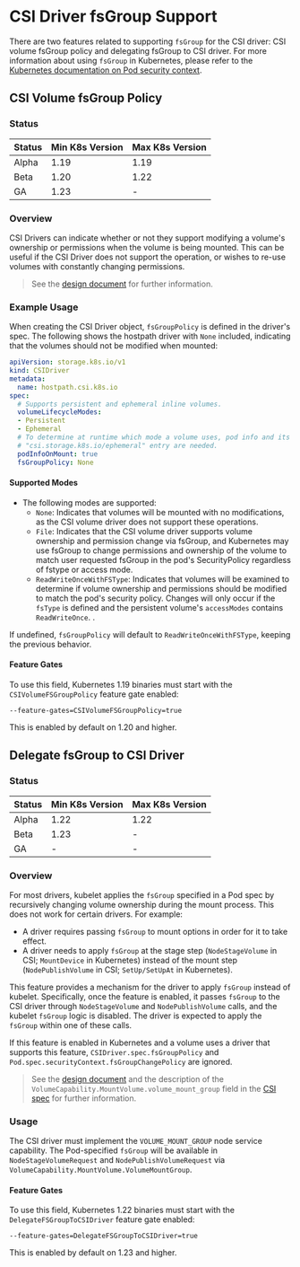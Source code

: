 # CSI Driver fsGroup Support

There are two features related to supporting `fsGroup` for the CSI driver: CSI volume fsGroup policy and delegating fsGroup to CSI driver. For more information about using `fsGroup` in Kubernetes, please refer to the [Kubernetes documentation on Pod security context](https://kubernetes.io/docs/tasks/configure-pod-container/security-context/).

## CSI Volume fsGroup Policy

### Status

Status | Min K8s Version | Max K8s Version 
--|--|--
Alpha | 1.19 | 1.19
Beta | 1.20 | 1.22
GA | 1.23 | -

### Overview

CSI Drivers can indicate whether or not they support modifying a volume's ownership or permissions when the volume is being mounted. This can be useful if the CSI Driver does not support the operation, or wishes to re-use volumes with constantly changing permissions.

> See the [design document](https://github.com/kubernetes/enhancements/tree/master/keps/sig-storage/1682-csi-driver-skip-permission) for further information.

### Example Usage
When creating the CSI Driver object, `fsGroupPolicy` is defined in the driver's spec. The following shows the hostpath driver with `None` included, indicating that the volumes should not be modified when mounted:

```yaml
apiVersion: storage.k8s.io/v1
kind: CSIDriver
metadata:
  name: hostpath.csi.k8s.io
spec:
  # Supports persistent and ephemeral inline volumes.
  volumeLifecycleModes:
  - Persistent
  - Ephemeral
  # To determine at runtime which mode a volume uses, pod info and its
  # "csi.storage.k8s.io/ephemeral" entry are needed.
  podInfoOnMount: true
  fsGroupPolicy: None
```

#### Supported Modes

  * The following modes are supported:
    * `None`: Indicates that volumes will be mounted with no modifications, as the CSI volume driver does not support these operations.
    * `File`: Indicates that the CSI volume driver supports volume ownership and permission change via fsGroup, and Kubernetes may use fsGroup to change permissions and ownership of the volume to match user requested fsGroup in the pod's SecurityPolicy regardless of fstype or access mode.
    * `ReadWriteOnceWithFSType`: Indicates that volumes will be examined to determine if volume ownership and permissions should be modified to match the pod's security policy. 
      Changes will only occur if the `fsType` is defined and the persistent volume's `accessModes` contains `ReadWriteOnce`. .

If undefined, `fsGroupPolicy` will default to `ReadWriteOnceWithFSType`, keeping the previous behavior.

#### Feature Gates
To use this field, Kubernetes 1.19 binaries must start with the `CSIVolumeFSGroupPolicy` feature gate enabled:
```
--feature-gates=CSIVolumeFSGroupPolicy=true
```
This is enabled by default on 1.20 and higher.


## Delegate fsGroup to CSI Driver

### Status

Status | Min K8s Version | Max K8s Version 
--|--|--
Alpha | 1.22 | 1.22
Beta | 1.23 | -
GA | - | -

### Overview

For most drivers, kubelet applies the `fsGroup` specified in a Pod spec by recursively changing volume ownership during the mount process. This does not work for certain drivers. For example:
* A driver requires passing `fsGroup` to mount options in order for it to take effect.
* A driver needs to apply `fsGroup` at the stage step (`NodeStageVolume` in CSI; `MountDevice` in Kubernetes) instead of the mount step (`NodePublishVolume` in CSI; `SetUp/SetUpAt` in Kubernetes).

This feature provides a mechanism for the driver to apply `fsGroup` instead of kubelet. Specifically, once the feature is enabled, it passes `fsGroup` to the CSI driver through `NodeStageVolume` and `NodePublishVolume` calls, and the kubelet `fsGroup` logic is disabled. The driver is expected to apply the `fsGroup` within one of these calls.

If this feature is enabled in Kubernetes and a volume uses a driver that supports this feature, `CSIDriver.spec.fsGroupPolicy` and `Pod.spec.securityContext.fsGroupChangePolicy` are ignored.

> See the [design document](https://github.com/kubernetes/enhancements/blob/master/keps/sig-storage/2317-fsgroup-on-mount/README.md) and the description of the `VolumeCapability.MountVolume.volume_mount_group` field in the [CSI spec](https://github.com/container-storage-interface/spec/blob/master/spec.md#createvolume) for further information.

### Usage

The CSI driver must implement the `VOLUME_MOUNT_GROUP` node service capability. The Pod-specified `fsGroup` will be available in `NodeStageVolumeRequest` and `NodePublishVolumeRequest` via `VolumeCapability.MountVolume.VolumeMountGroup`.

#### Feature Gates
To use this field, Kubernetes 1.22 binaries must start with the `DelegateFSGroupToCSIDriver` feature gate enabled:
```
--feature-gates=DelegateFSGroupToCSIDriver=true
```
This is enabled by default on 1.23 and higher.
